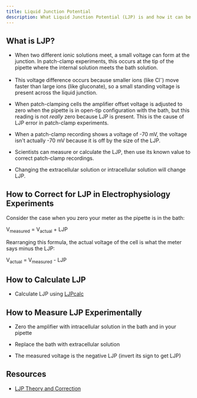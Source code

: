 ```yaml
---
title: Liquid Junction Potential
description: What Liquid Junction Potential (LJP) is and how it can be corrected for in patch-clamp experiments
---
```


## What is LJP?

* When two different ionic solutions meet, a small voltage can form at the junction. In patch-clamp experiments, this occurs at the tip of the pipette where the internal solution meets the bath solution.

* This voltage difference occurs because smaller ions (like Cl<sup>-</sup>) move faster than large ions (like gluconate), so a small standing voltage is present across the liquid junction.

* When patch-clamping cells the amplifier offset voltage is adjusted to zero when the pipette is in open-tip configuration with the bath, but this reading is not _really_ zero because LJP is present. This is the cause of LJP error in patch-clamp experiments.

* When a patch-clamp recording shows a voltage of -70 mV, the voltage isn't actually -70 mV because it is off by the size of the LJP.

* Scientists can measure or calculate the LJP, then use its known value to correct patch-clamp recordings.

* Changing the extracellular solution or intracellular solution will change LJP.


## How to Correct for LJP in Electrophysiology Experiments

Consider the case when you zero your meter as the pipette is in the bath:

V<sub>measured</sub> = V<sub>actual</sub> + LJP

Rearranging this formula, the actual voltage of the cell is what the meter says minus the LJP:

V<sub>actual</sub> = V<sub>measured</sub> - LJP

## How to Calculate LJP

* Calculate LJP using [LJPcalc](https://swharden.com/LJPcalc/)

## How to Measure LJP Experimentally

* Zero the amplifier with intracellular solution in the bath and in your pipette

* Replace the bath with extracellular solution

* The measured voltage is the negative LJP (invert its sign to get LJP)

## Resources

* [LJP Theory and Correction](https://swharden.com/blog/2021-01-13-ljp-theory/)